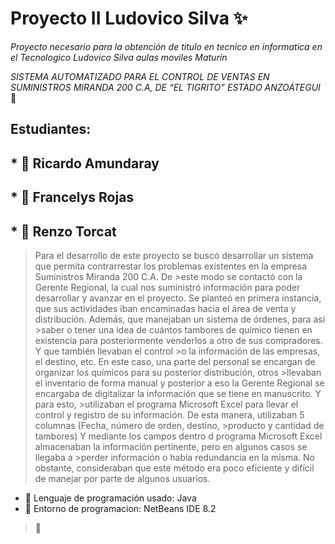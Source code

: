 # Proyecto II Ludovico Silva :sparkles:
_Proyecto necesario para la obtención de titulo en tecnico en informatica en el Tecnologico Ludovico Silva aulas moviles Maturín_

_SISTEMA AUTOMATIZADO PARA EL CONTROL DE VENTAS EN SUMINISTROS MIRANDA 200 C.A, DE “EL TIGRITO” ESTADO ANZOÁTEGUI_ :page_facing_up:
## Estudiantes:
  ## * :busts_in_silhouette: Ricardo Amundaray
  ## * :busts_in_silhouette: Francelys Rojas
  ## * :busts_in_silhouette: Renzo Torcat


>Para el desarrollo de este proyecto se buscó desarrollar un sistema que permita contrarrestar los problemas existentes en la empresa Suministros Miranda 200 C.A.  De >este modo se contactó con la Gerente Regional, la cual nos suministró información para poder desarrollar y avanzar en el proyecto. 
>Se planteó en primera instancia, que sus actividades iban encaminadas hacia el área de venta y distribución. Además, que manejaban un sistema de órdenes, para así >saber o tener una idea de cuántos tambores de químico tienen en existencia para posteriormente venderlos a otro de sus compradores. Y que también llevaban el control >o la información de las empresas, el destino, etc.  En este caso, una parte del personal se encargan de organizar los químicos para su posterior distribución, otros >llevaban el inventario de forma manual y posterior a eso la Gerente Regional se encargaba de digitalizar la información que se tiene en manuscrito. Y para esto, >utilizaban el programa Microsoft Excel para llevar el control y registro de su información. De esta manera, utilizaban 5 columnas (Fecha, número de orden, destino, >producto y cantidad de tambores) Y mediante los campos dentro d programa Microsoft Excel almacenaban la información pertinente, pero en algunos casos se llegaba a >perder información o había redundancia en la misma. No obstante, consideraban que este método era poco eficiente y difícil de manejar por parte de algunos usuarios.

* :pushpin: Lenguaje de programación usado: Java
* :pushpin: Entorno de programacion: NetBeans IDE 8.2

>:hammer:
